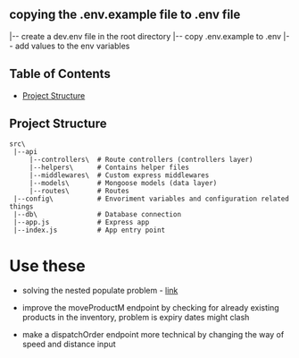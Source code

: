 ## copying the .env.example file to .env file

|-- create a dev.env file in the root directory
|-- copy .env.example to .env
|-- add values to the env variables

## Table of Contents

- [Project Structure](#project-structure)
<!-- - [Error Handling](#error-handling)
- [Logging](#logging) -->


## Project Structure

```
src\
 |--api
     |--controllers\  # Route controllers (controllers layer)
     |--helpers\      # Contains helper files
     |--middlewares\  # Custom express middlewares
     |--models\       # Mongoose models (data layer)
     |--routes\       # Routes
 |--config\           # Envoriment variables and configuration related things
 |--db\               # Database connection
 |--app.js            # Express app
 |--index.js          # App entry point

```

# Use these

 - solving the nested populate problem - [link](https://www.mongodb.com/community/forums/t/populate-a-nested-schema-with-model-having-nested-schema-in-mongoose/10553)
 
 - improve the moveProductM endpoint by checking for already existing products in the inventory, problem is expiry dates might clash

 - make a dispatchOrder endpoint more technical by changing the way of speed and distance input
